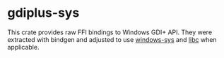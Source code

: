 # gdiplus-sys

This crate provides raw FFI bindings to Windows GDI+ API. They were extracted with bindgen and adjusted to use [windows-sys](https://github.com/microsoft/windows-rs) and [libc](https://github.com/rust-lang/libc) when applicable.